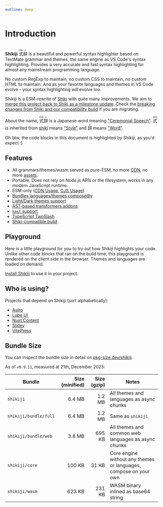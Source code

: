 ```yaml
---
outline: deep
---
```


# Introduction

<br>

<span text-xl text-green>
<b><span text-brand-yellow>Shiki</span><span text-brand-red>ji</span></b> <ruby text-brand-yellow>式<rt>shiki</rt></ruby><ruby text-brand-red>辞<rt>ji</rt></ruby>
</span> is a beautiful and powerful syntax highlighter based on TextMate grammar and themes, the same engine as VS Code's syntax highlighting. Provides a very accurate and fast syntax highlighting for almost any mainstream programming language.

No custom RegExp to maintain, no custom CSS to maintain, no custom HTML to maintain. And as your favorite languages and themes in VS Code evolve - your syntax highlighting will evolve too.

Shikiji is a ESM-rewrite of [Shiki](https://github.com/shikijs/shiki) with quite many improvements. We aim to [merge this project back to Shiki as a milestone update](https://github.com/shikijs/shiki/issues/510). Check the [breaking changes from Shiki and our compatibility build](/guide/compat) if you are migrating.

About the name, <ruby text-lg text-brand-yellow>式<rt>shiki</rt></ruby><ruby text-lg text-brand-red>辞<rt>ji</rt></ruby> is a Japanese word meaning ["Ceremonial Speech"](https://jisho.org/word/%E5%BC%8F%E8%BE%9E). <ruby text-brand-yellow text-lg>式<rt>shiki</rt></ruby> is inherited from [shiki](https://github.com/shikijs/shiki) means ["Style"](https://jisho.org/word/%E5%BC%8F) and <ruby text-brand-red text-lg>辞<rt>ji</rt></ruby> means ["Word"](https://jisho.org/word/%E8%BE%9E).

Oh btw, the code blocks in this document is highlighted by Shikiji, as you'd expect \:)

## Features

- All grammars/themes/wasm served as pure-ESM, no more [CDN](https://github.com/shikijs/shiki#specify-a-custom-root-directory), no more [assets](https://github.com/shikijs/shiki#specify-how-to-load-webassembly).
- Portable. Does not rely on Node.js APIs or the filesystem, works in any modern JavaScript runtime.
- ESM-only ([CDN Usage](/guide/install#cdn-usage), [CJS Usage](/guide/install#cjs-usage))
- [Bundles languages/themes composedly](/guide/install#fine-grained-bundle)
- [Light/Dark themes support](/guide/dual-themes)
- [AST-based transformers addons](/guide/transformers)
- [`hast` support](/guide/transformers#codetohast)
- [TypeScript TwoSlash](/packages/twoslash)
- [Shiki-compatible build](/guide/compat)

## Playground

Here is a little playground for you to try out how Shikiji highlights your code. Unlike other code blocks that ran on the build time, this playground is rendered on the client side in the browser. Themes and languages are loaded on demand.

<ShikijiMiniPlayground />

[Install Shikiji](/guide/install) to use it in your project.

## Who is using?

Projects that depend on Shikiji (sort alphabetically):

- [Astro](https://docs.astro.build/en/guides/markdown-content/#syntax-highlighting)
- [Lobe UI](https://github.com/lobehub/lobe-ui)
- [Nuxt Content](https://content.nuxt.com/usage/markdown#code-highlighting)
- [Slidev](https://sli.dev/custom/highlighters.html#highlighters)
- [VitePress](https://vitepress.dev/guide/markdown#syntax-highlighting-in-code-blocks)

## Bundle Size

You can inspect the bundle size in detail on [pkg-size.dev/shikiji](https://pkg-size.dev/shikiji).

As of `v0.9.11`, measured at 21th, December 2023:

| Bundle                | Size (minified) | Size (gzip) | Notes                                                            |
| --------------------- | --------------: | ----------: | ---------------------------------------------------------------- |
| `shikiji`             |          6.4 MB |      1.2 MB | All themes and languages as async chunks                         |
| `shikiji/bundle/full` |          6.4 MB |      1.2 MB | Same as `shikiji`                                                |
| `shikiji/bundle/web`  |          3.8 MB |      695 KB | All themes and common web languages as async chunks              |
| `shikiji/core`        |          100 KB |       31 KB | Core engine without any themes or languages, compose on your own |
| `shikiji/wasm`        |          623 KB |      231 KB | WASM binary inlined as base64 string                             |
